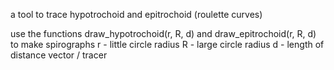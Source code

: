 a tool to trace hypotrochoid and epitrochoid (roulette curves)

use the functions draw_hypotrochoid(r, R, d) and draw_epitrochoid(r, R, d) to make spirographs
r - little circle radius
R - large circle radius
d - length of distance vector / tracer
